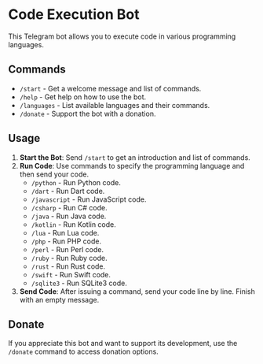 # Code Execution Bot

This Telegram bot allows you to execute code in various programming languages. 

## Commands

- `/start` - Get a welcome message and list of commands.
- `/help` - Get help on how to use the bot.
- `/languages` - List available languages and their commands.
- `/donate` - Support the bot with a donation.

## Usage

1. **Start the Bot**: Send `/start` to get an introduction and list of commands.
2. **Run Code**: Use commands to specify the programming language and then send your code.
   - `/python` - Run Python code.
   - `/dart` - Run Dart code.
   - `/javascript` - Run JavaScript code.
   - `/csharp` - Run C# code.
   - `/java` - Run Java code.
   - `/kotlin` - Run Kotlin code.
   - `/lua` - Run Lua code.
   - `/php` - Run PHP code.
   - `/perl` - Run Perl code.
   - `/ruby` - Run Ruby code.
   - `/rust` - Run Rust code.
   - `/swift` - Run Swift code.
   - `/sqlite3` - Run SQLite3 code.
3. **Send Code**: After issuing a command, send your code line by line. Finish with an empty message.

## Donate

If you appreciate this bot and want to support its development, use the `/donate` command to access donation options.
